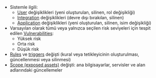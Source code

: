 * Sistemle ilgili:
    * [User](../../../user-guides/settings/users.md) değişiklikleri (yeni oluşturulan, silinen, rol değişikliği)
    * [Integration](integrations-intro.md) değişiklikleri (devre dışı bırakılan, silinen)
    * [Application](../../../user-guides/settings/applications.md) değişiklikleri (yeni oluşturulan, silinen, isim değişikliği)
* Varsayılan olarak tümü veya yalnızca seçilen risk seviyeleri için tespit edilen [Vulnerabilities](../../../glossary-en.md#vulnerability):
    * Yüksek risk
    * Orta risk
    * Düşük risk
* [Rules](../../../user-guides/rules/rules.md) ve [triggers](../../../user-guides/triggers/triggers.md) değişti (kural veya tetikleyicinin oluşturulması, güncellenmesi veya silinmesi)
* [Scope (exposed assets)](../../scanner.md) değişti: ana bilgisayarlar, servisler ve alan adlarındaki güncellemeler